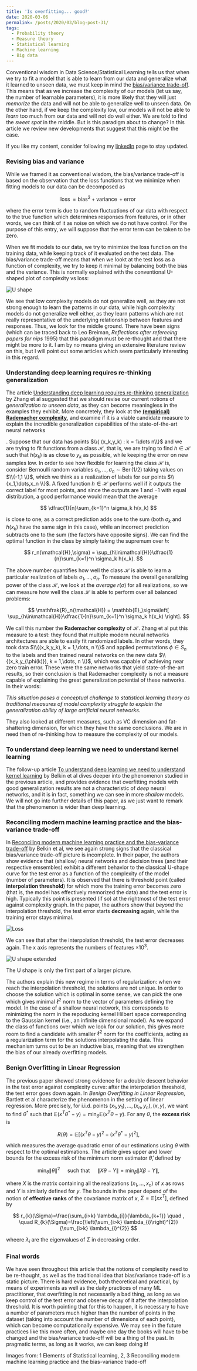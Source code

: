 ```yaml
---
title: 'Is overfitting... good?'
date: 2020-03-06
permalink: /posts/2020/03/blog-post-31/
tags:
  - Probability theory
  - Measure theory
  - Statistical learning
  - Machine learning
  - Big data
---
```


Conventional wisdom in Data Science/Statistical Learning tells us that when we try to fit a model that is able to learn from our data and generalize what it learned to unseen data, we must keep in mind the [bias/variance trade-off](/posts/2020/01/blog-post-27/). This means that as we increase the complexity of our models (let us say, the number of learnable parameters), it is more likely that they will just *memorize* the data and will not be able to generalize well to unseen data. On the other hand, if we keep the complexity low, our models will not be able to *learn* too much from our data and will not do well either. We are told to find the *sweet spot* in the middle. But is this paradigm about to change? In this article we review new developments that suggest that this might be the case.

If you like my content, consider following my [linkedIn](https://www.linkedin.com/in/felperez/) page to stay updated.

### Revising bias and variance

While we framed it as conventional wisdom, the bias/variance trade-off is based on the observation that the loss functions that we minimize when fitting models to our data can be decomposed as

$$
\operatorname{loss} = \operatorname{bias}^2 + \operatorname{variance} + \operatorname{error}
$$

where the error term is due to random fluctuations of our data with respect to the true function which determines responses from features, or in other words, we can think of it as noise on which we do not have control. For the purpose of this entry, we will suppose that the error term can be taken to be zero. 

When we fit models to our data, we try to minimize the loss function on the training data, while keeping track of it evaluated on the test data. The bias/variance trade-off means that when we lookt at the test loss as a function of complexity, we try to keep it minimal by balancing both the bias and the variance.  This is normally explained with the conventional U-shaped plot of complexity vs loss:

![U shape](/files/ushaped.png)

We see that low complexity models do not generalize well, as they are not strong enough to learn the patterns in our data, while high complexity models do not generalize well either, as they learn patterns which are not really representative of the underlying relationship between features and responses. Thus, we look for the middle ground. There have been signs (which can be traced back to Leo Breiman, *Reflections after refereeing papers for nips* 1995) that this paradigm must be re-thought and that there might be more to it. I am by no means giving an extensive literature review on this, but I will point out some articles which seem particularly interesting in this regard.

### Understanding deep learning requires re-thinking generalization

The article [Understanding deep learning requires re-thinking generalization](https://arxiv.org/pdf/1611.03530.pdf) by Zhang et al suggested that we should revise our current notions of *generalization to unseen data*, as they can become meaningless in the examples they exhibit. More concretely, they look at the **[(empirical) Rademacher complexity](https://en.wikipedia.org/wiki/Rademacher_complexity)**, and examine if it is a viable candidate measure to explain the incredible generalization capabilities of the state-of-the-art neural networks

. Suppose that our data has points $\\{ (x_k,y_k) : k = 1\dots n\\}$ and we are trying to fit functions from a class $\mathcal{H}$, that is, we are trying to find $h\in\mathcal{H}$ such that $h(x_k)$ is as close to $y_k$ as possible, while keeping the error on new samples low. In order to see how flexible for learning the class $\mathcal{H}$ is, consider Bernoulli random variables $\sigma_1,\dots,\sigma_n \sim \operatorname{Ber}(1/2)$ taking values on $\\{-1,1 \\}$, which we think as a realization of labels for our points $\\{x_1,\dots,x_n \\}$. A fixed function $h\in\mathcal{H}$ performs well if it outputs the correct label for most points, and since the outputs are $1$ and $-1$ with equal distribution, a good performance would mean that the average

$$
\dfrac{1}{n}\sum_{k=1}^n \sigma_k h(x_k)
$$

is close to one, as a correct prediction adds one to the sum (both $\sigma_k$ and $h(x_k)$ have the same sign in this case), while an incorrect prediction subtracts one to the sum (the factors have opposite signs). We can find the optimal function in the class by simply taking the supremum over $h$:

$$
r_n(\mathcal{H},\sigma) = \sup_{h\in\mathcal{H}}\dfrac{1}{n}\sum_{k=1}^n \sigma_k h(x_k).
$$

The above number quantifies how well the class $\mathcal{H}$ is able to learn a particular realization of labels $\sigma_1,\dots,\sigma_n$.  To measure the overall generalizing power of the class $\mathcal{H}$, we look at the *average* $r(\sigma)$ for all realizations, so we can measure how well the class $\mathcal{H}$ is able to perform over all balanced problems:

$$
\mathfrak{R}_n(\mathcal{H}) = \mathbb{E}_\sigma\left[ \sup_{h\in\mathcal{H}}\dfrac{1}{n}\sum_{k=1}^n \sigma_k h(x_k) \right].
$$

We call this number the **Rademacher complexity** of $\mathcal{H}$. Zhang et al put this measure to a test: they found that multiple modern neural networks architectures are able to easily fit randomized labels. In other words, they took data $\\{(x_k,y_k), k = 1,\dots, n \\}$ and applied permutations $\phi\in S_n$ to the labels and then trained neural networks on the new data $\\{(x_k,y_{\phi(k)}), k = 1,\dots, n \\}$, which was capable of achieving near zero train error. These were the same networks that yield state-of-the-art results, so their conclusion is that Rademacher complexity is not a measure capable of explaining the great generalization potential of these networks. In their words:

*This situation poses a conceptual challenge to statistical learning theory as traditional measures of model complexity struggle to explain the generalization ability of large artificial neural networks.*

They also looked at different measures, such as VC dimension and fat-shattering dimension, for which they have the same conclusions. We are in need then of re-thinking how to measure the complexity of our models.

### To understand deep learning we need to understand kernel learning

The follow-up article [To understand deep learning we need to understand kernel learning](https://arxiv.org/pdf/1802.01396.pdf) by Belkin et al dives deeper into the phenomenon studied in the previous article, and provides evidence that overfitting models with good generalization results are not a characteristic of *deep* neural networks, and it is in fact, something we can see in more *shallow* models. We will not go into further details of this paper, as we just want to remark that the phenomenon is wider than deep learning.

### Reconciling modern machine learning practice and the bias-variance trade-off

In [Reconciling modern machine learning practice and the bias-variance trade-off](https://arxiv.org/pdf/1812.11118.pdf) by Belkin et al, we see again strong signs that the classical bias/variance trade-off picture is incomplete. In their paper, the authors show evidence that (shallow) neural networks and decision trees (and their respective emsembles) exhibit a different behavior to the classical U-shape curve for the test error as a function of the complexity of the model (number of parameters). It is observed that there is threshold point (called **interpolation threshold**) for which more the training error becomes zero (that is, the model has effectively memorized the data) and the test error is high. Typically this point is presented (if so) at the rightmost of the test error against complexity graph. In the paper, the authors show that *beyond* the interpolation threshold, the test error starts **decreasing** again, while the training error stays minimal. 

![Loss](/files/loss.png)

We can see that after the interpolation threshold, the test error decreases again. The x axis represents the numbers of features $\times 10^3$.

![U shape extended](/files/uxtended.png)

The U shape is only the first part of a larger picture.

The authors explain this new regime in terms of regularization: when we reach the interpolation threshold, the solutions are not unique. In order to choose the solution which is optimal in some sense, we can pick the one which gives minimal $\ell^2$ norm to the vector of parameters defining the model. In the case of a shallow neural network, this corresponds to minimizing the norm in the repoducing kernel Hilbert space corresponding to the Gaussian kernel (i.e., an infinite dimensional model). As we expand the class of functions over which we look for our solution, this gives more room to find a candidate with smaller $\ell^2$ norm for the coefficients, acting as a regularization term for the solutions interpolating the data. This mechanism turns out to be an inductive bias, meaning that we strengthen the bias of our already overfitting models.

### Benign Overfitting in Linear Regression

The previous paper showed strong evidence for a double descent behavior in the test error against complexity curve: after the interpolation threshold, the test error goes down again. In *Benign Overfitting in Linear Regression*, Bartlett et al characterize the phenomenon in the setting of linear regression. More precisely, for i.i.d. points $(x_1,y_1),\dots,(x_n,y_n),(x,y)$, we want to find $\theta^*$ such that $\mathbb{E}(x^T\theta^* - y) = \min_{\theta}\mathbb{E}(x^T\theta - y)$. For any $\theta$, the **excess risk** is

$$
R(\theta) = \mathbb{E}\left[ (x^T\theta - y)^2 - (x^T\theta^* -y)^2 \right],
$$

which measures the average quadratic error of our estimations using $\theta$ with respect to the optimal estimations. The article gives upper and lower bounds for the excess risk of the minimum norm estimator $\hat\theta$, defined by

$$
\min_\theta \| \theta \|^2 \quad \text{ such that } \quad \|X\theta - Y\| = \min_\beta\|X\beta - Y\|,
$$

where $X$ is the matrix containing all the realizations $(x_1,\dots,x_n)$ of $x$ as rows and $Y$ is similarly defined for $y$. The bounds in the paper depend of the notion of **effective ranks** of the covariance matrix of $x$, $\Sigma = \mathbb{E}[xx^T]$, defined by 

$$
r_{k}(\Sigma)=\frac{\sum_{i>k} \lambda_{i}}{\lambda_{k+1}} \quad , \quad R_{k}(\Sigma)=\frac{\left(\sum_{i>k} \lambda_{i}\right)^{2}}{\sum_{i>k} \lambda_{i}^{2}}
$$

wheere $\lambda_i$ are the eigenvalues of $\Sigma$ in decreasing order.

### Final words

We have seen throughout this article that the notions of complexity need to be re-thought, as well as the traditional idea that bias/variance trade-off is a static picture. There is hard evidence, both theoretical and practical, by means of experiments as well as the daily practices of many ML practitioner, that overfitting is not necessarily a bad thing, as long as we keep control of the test error and observe decay of it after the interpolation threshold. It is worth pointing that for this to happen, it is necessary to have a number of parameters much higher than the number of points in the dataset (taking into account the number of dimensions of each point), which can become computationally expensive. We may see in the future practices like this more often, and maybe one day the books will have to be changed and the bias/variance trade-off will be a thing of the past. In pragmatic terms, as long as it works, we can keep doing it! 


Images from:
1 Elements of Statistical learning,
2, 3 Reconciling modern machine learning practice and the bias-variance trade-off

